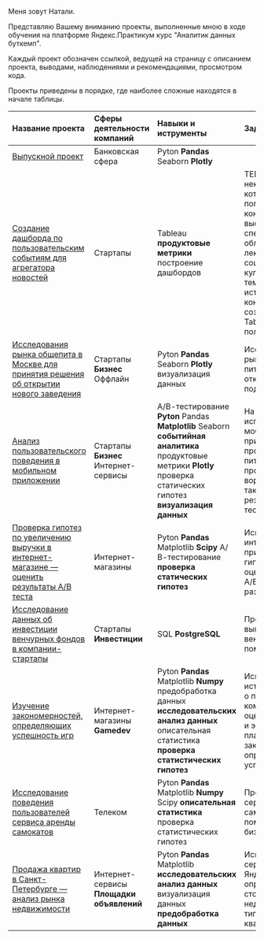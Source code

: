 Меня зовут Натали.

Представляю Вашему вниманию проекты, выполненные мною в ходе обучения на платформе Яндекс.Практикум курс "Аналитик данных буткемп".

Каждый проект обозначен ссылкой, ведущей на страницу с описанием проекта, выводами, наблюдениями и рекомендациями, просмотром кода.

Проекты приведены в порядке, где наиболее сложные находятся в начале таблицы.

Название проекта | Сферы деятельности компаний  | Навыки и иструменты | Задачи проекта
:----------------|:-----------------------------|:--------------------|:--------------
[Выпускной проект]()|Банковская сфера|Pyton **Pandas** Seaborn **Plotly**| 
[Создание дашборда по пользовательским событиям для агрегатора новостей]()|Стартапы|Tableau **продуктовые метрики** построение дашбордов|TED - некоммерческий фонд, который проводить популярные конференции. На них выступают специалисты разных областей и читают лекции на актуальные социальные, культурные и научные темы. Исследуете историю TED-конференций и создадите дашборд в Tableau на основе полученых знаний
[Исследования рынка общепита в Москве для принятия решения об открытии нового заведения]()|Стартапы **Бизнес** Оффлайн|Pyton **Pandas** Seaborn **Plotly** визуализация данных|Исследование рынка рынка общественного питания на основе открытых данных, подготова презентации 
[Анализ пользовательского поведения в мобильном приложении]()|Стартапы **Бизнес** Интернет-сервисы|А/В-тестирование **Pyton** Pandas **Matplotlib** Seaborn **событийная аналитика** продуктовые метрики **Plotly** проверка статических гипотез **визуализация данных** |На основе данных использования мобильного приложения для продажи продуктов питания проанализировать воронку продаж, а также оценить результаты A/A/B-тестирования 
[Проверка гипотез по увеличению выручки в интернет-магазине — оценить результаты A/B теста]()|Интернет-магазины|Pyton **Pandas** Matplotlib **Scipy** А/В-тестирование **проверка статических гипотез**|Используя данные интернет-магазина приоритезировать гипотезы, произвести оценку результатов A/B-тестирования различными методами
[Исследование данных об инвестиции венчурных фондов в компании-стартапы]()|Стартапы **Инвестиции**|SQL **PostgreSQL**|Произвести различные выгрузки данных венчурных фондов с помощью SQL
[Изучение закономерностей, определяющих успешность игр]()|Интернет-магазины **Gamedev**|Pyton **Pandas** Matplotlib **Numpy** предобработка данных **исследовательских анализ данных** описательная статистика **проверка статистических гипотез**|Используя исторические данные о продажах компьютерных игр, оценки пользователей и экспертов, жанры и платформы, выявить закономерности, определяющие успешность игры 
[Исследование поведения пользователей сервиса аренды самокатов]()|Телеком|Pyton **Pandas** Matplotlib **Numpy** Scipy **описательная статистика** проверка статистических гипотез|Проверите гипотезы сервиса аренды самокатов, чтобы помочь вырастить бизнес.
[Продажа квартир в Санкт-Петербурге — анализ рынка недвижимости]()|Интернет-сервисы **Площадки объявлений**|Pyton **Pandas** Matplotlib **исследовательских анализ данных** визуализация данных **предобработка данных**|Используя данные сервиса Яндекс.Недвижимость, определить рыночную стоимость объектов недвижимости и типичные параметры квартир



